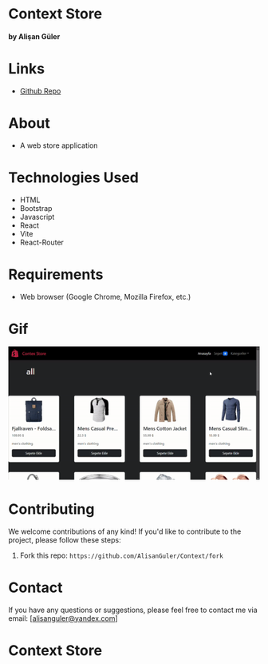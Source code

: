 # Context Store

#### by Alişan Güler


# Links

- [Github Repo](https://github.com/AlisanGuler/Context)

# About

- A web store application

# Technologies Used

- HTML
- Bootstrap
- Javascript
- React
- Vite
- React-Router

# Requirements

- Web browser (Google Chrome, Mozilla Firefox, etc.)

# Gif

<img src="context.gif" max-width="100%" height="auto" >


# Contributing

We welcome contributions of any kind! If you'd like to contribute to the project, please follow these steps:

1. Fork this repo: `https://github.com/AlisanGuler/Context/fork`

# Contact

If you have any questions or suggestions, please feel free to contact me via email: [alisanguler@yandex.com]

# Context Store
